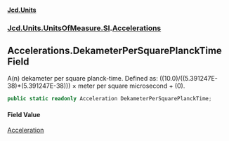#### [Jcd.Units](index.md 'index')
### [Jcd.Units.UnitsOfMeasure.SI](Jcd.Units.UnitsOfMeasure.SI.md 'Jcd.Units.UnitsOfMeasure.SI').[Accelerations](Accelerations.md 'Jcd.Units.UnitsOfMeasure.SI.Accelerations')

## Accelerations.DekameterPerSquarePlanckTime Field

A(n) dekameter per square planck-time. Defined as: ((10.0)/((5.391247E-38)*(5.391247E-38))) × meter per square microsecond + (0).

```csharp
public static readonly Acceleration DekameterPerSquarePlanckTime;
```

#### Field Value
[Acceleration](Acceleration.md 'Jcd.Units.UnitTypes.Acceleration')